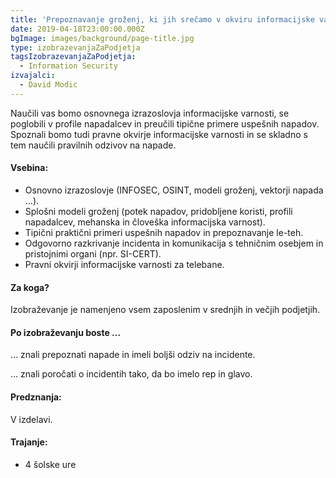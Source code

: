 ```yaml
---
title: 'Prepoznavanje groženj, ki jih srečamo v okviru informacijske varnosti'
date: 2019-04-18T23:00:00.000Z
bgImage: images/background/page-title.jpg
type: izobrazevanjaZaPodjetja
tagsIzobrazevanjaZaPodjetja:
  - Information Security
izvajalci:
  - David Modic
---
```

Naučili vas bomo osnovnega izrazoslovja informacijske varnosti, se poglobili v profile napadalcev in preučili tipične primere uspešnih napadov. Spoznali bomo tudi pravne okvirje informacijske varnosti in se skladno s tem naučili pravilnih odzivov na napade. 

#### Vsebina:

* Osnovno izrazoslovje (INFOSEC, OSINT, modeli groženj, vektorji napada ...).
* Splošni modeli groženj (potek napadov, pridobljene koristi, profili napadalcev, mehanska in človeška informacijska varnost).
* Tipični praktični primeri uspešnih napadov in prepoznavanje le-teh.
* Odgovorno razkrivanje incidenta in komunikacija s tehničnim osebjem in pristojnimi organi (npr. SI-CERT).
* Pravni okvirji informacijske varnosti za telebane.

#### Za koga?

Izobraževanje je namenjeno vsem zaposlenim v srednjih in večjih podjetjih.

#### Po izobraževanju boste ...

... znali prepoznati napade in imeli boljši odziv na incidente. 

... znali poročati o incidentih tako, da bo imelo rep in glavo.

#### Predznanja:

V izdelavi.

#### Trajanje:

* 4 šolske ure
